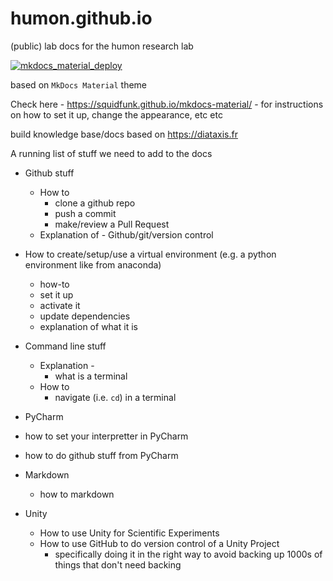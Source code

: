 # humon.github.io
(public) lab docs for the humon research lab 


[![mkdocs_material_deploy](https://github.com/HuMoN-Research-Lab/humon.github.io/actions/workflows/mkdocs_material_deploy.yml/badge.svg)](https://github.com/HuMoN-Research-Lab/humon.github.io/actions/workflows/mkdocs_material_deploy.yml)

based on `MkDocs Material` theme

Check here -  https://squidfunk.github.io/mkdocs-material/  - for instructions on how to set it up, change the appearance, etc etc 

build knowledge base/docs based on https://diataxis.fr


A running list of stuff we need to add to the docs

- Github stuff
  - How to 
    - clone a github repo
    - push a commit
    - make/review a Pull Request
  - Explanation of - Github/git/version control

- How to create/setup/use a virtual environment (e.g. a python environment like from anaconda)
  - how-to 
   - set it up
   - activate it
   - update dependencies
  - explanation of what it is
  
- Command line stuff
  - Explanation - 
    - what is a terminal
  - How to
    - navigate (i.e. `cd`) in a terminal 
  
 - PyCharm
  - how to set your interpretter in PyCharm
  - how to do github stuff from PyCharm

- Markdown
  - how to markdown 

- Unity
  - How to use Unity for Scientific Experiments
  - How to use GitHub to do version control of a Unity Project
    - specifically doing it in the right way to avoid backing up 1000s of things that don't need backing
